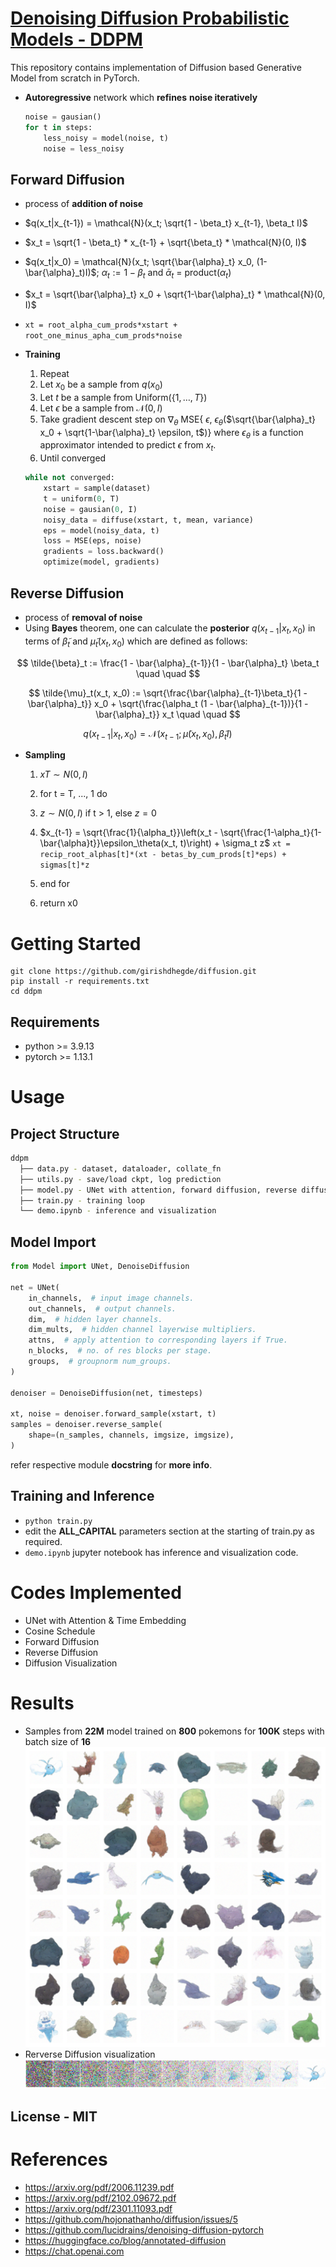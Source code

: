# [Denoising Diffusion Probabilistic Models - DDPM](https://arxiv.org/pdf/2006.11239.pdf)
This repository contains implementation of Diffusion based Generative Model from scratch in PyTorch.
* **Autoregressive** network which **refines** **noise iteratively**
    ```python
    noise = gausian()
    for t in steps:
        less_noisy = model(noise, t)
        noise = less_noisy
    ```

## Forward Diffusion
* process of **addition of noise**
* $q(x_t|x_{t-1}) = \mathcal{N}(x_t; \sqrt{1 - \beta_t} x_{t-1}, \beta_t I)$
* $x_t = \sqrt{1 - \beta_t} * x_{t-1} + \sqrt{\beta_t} * \mathcal{N}(0, I)$
* $q(x_t|x_0) = \mathcal{N}(x_t; \sqrt{\bar{\alpha}_t} x_0, (1-\bar{\alpha}_t)I)$; $\alpha_t := 1 - \beta_t$ and $\bar{\alpha}_t$ = product($\alpha_t$)
* $x_t =  \sqrt{\bar{\alpha}_t} x_0 + \sqrt{1-\bar{\alpha}_t} * \mathcal{N}(0, I)$ 
* `xt = root_alpha_cum_prods*xstart + root_one_minus_apha_cum_prods*noise`
* **Training**

    1. Repeat
    2. Let $x_0$ be a sample from $q(x_0)$
    3. Let $t$ be a sample from $\mathrm{Uniform}(\{1, \dotsc, T\})$
    4. Let $\epsilon$ be a sample from $\mathcal{N}(0, I)$
    5. Take gradient descent step on 
            $\nabla_\theta$ MSE{ $\epsilon$, $\epsilon_\theta$($\sqrt{\bar{\alpha}_t} x_0 + \sqrt{1-\bar{\alpha}_t} \epsilon, t$)}
            where $\epsilon_\theta$   is a function approximator intended to predict $\epsilon$ from $x_t$. 
    6. Until converged
    ```python
    while not converged:
        xstart = sample(dataset)
        t = uniform(0, T)
        noise = gausian(0, I)
        noisy_data = diffuse(xstart, t, mean, variance)
        eps = model(noisy_data, t)
        loss = MSE(eps, noise)
        gradients = loss.backward()
        optimize(model, gradients)
    ```


## Reverse Diffusion
* process of **removal of noise**
* Using **Bayes** theorem, one can calculate the **posterior** $q(x_{t-1} | x_t, x_0)$ in terms of $\tilde{\beta}_t$ and $\tilde{\mu}_t(x_t, x_0)$ which are defined as follows:

$$
\tilde{\beta}_t := \frac{1 - \bar{\alpha}_{t-1}}{1 - \bar{\alpha}_t} \beta_t \quad \quad 
$$

$$
\tilde{\mu}_t(x_t, x_0) := \sqrt{\frac{\bar{\alpha}_{t-1}\beta_t}{1 - \bar{\alpha}_t}} x_0 + \sqrt{\frac{\alpha_t (1 - \bar{\alpha}_{t-1})}{1 - \bar{\alpha}_t}} x_t \quad \quad 
$$

$$
q(x_{t-1} | x_t, x_0) = \mathcal{N}(x_{t-1}; \tilde{\mu}(x_t, x_0), \tilde{\beta}_t I) \quad \quad
$$
* **Sampling**

    1. $xT ∼ N(0, I)$
    2. for t = T, ..., 1 do
    3. $z ∼ N(0, I)$ if t > 1, else $z = 0$
    4. $x_{t-1} = \sqrt{\frac{1}{\alpha_t}}\left(x_t - \sqrt{\frac{1-\alpha_t}{1-\bar{\alpha}t}}\epsilon_\theta(x_t, t)\right) + \sigma_t z$
            `xt = recip_root_alphas[t]*(xt - betas_by_cum_prods[t]*eps) + sigmas[t]*z`

    5. end for
    6. return x0

# Getting Started

```shell
git clone https://github.com/girishdhegde/diffusion.git
pip install -r requirements.txt
cd ddpm
```

## Requirements
* python >= 3.9.13
* pytorch >= 1.13.1


# Usage
## Project Structure
```bash
ddpm
  ├── data.py - dataset, dataloader, collate_fn
  ├── utils.py - save/load ckpt, log prediction
  ├── model.py - UNet with attention, forward diffusion, reverse diffusion
  ├── train.py - training loop
  └── demo.ipynb - inference and visualization
```
## Model Import
```python
from Model import UNet, DenoiseDiffusion

net = UNet(
    in_channels,  # input image channels.
    out_channels,  # output channels.
    dim,  # hidden layer channels.
    dim_mults,  # hidden channel layerwise multipliers.
    attns,  # apply attention to corresponding layers if True.
    n_blocks,  # no. of res blocks per stage.
    groups,  # groupnorm num_groups.
)

denoiser = DenoiseDiffusion(net, timesteps)

xt, noise = denoiser.forward_sample(xstart, t)
samples = denoiser.reverse_sample(
    shape=(n_samples, channels, imgsize, imgsize), 
)
```
refer respective module **docstring** for **more info**.

## Training and Inference
* `python train.py`
* edit the **ALL_CAPITAL** parameters section at the starting of train.py as required. 
* `demo.ipynb` jupyter notebook has inference and visualization code.

# Codes Implemented
* UNet with Attention & Time Embedding
* Cosine Schedule
* Forward Diffusion
* Reverse Diffusion
* Diffusion Visualization

# Results
* Samples from **22M** model trained on **800** pokemons for **100K** steps with batch size of **16**
![samples](./assets/samples.png)
* Rerverse Diffusion visualization
![reverse diffusion](./assets/denoising.png)
## License - MIT

# References
* https://arxiv.org/pdf/2006.11239.pdf
* https://arxiv.org/pdf/2102.09672.pdf
* https://arxiv.org/pdf/2301.11093.pdf
* https://github.com/hojonathanho/diffusion/issues/5
* https://github.com/lucidrains/denoising-diffusion-pytorch
* https://huggingface.co/blog/annotated-diffusion
* https://chat.openai.com